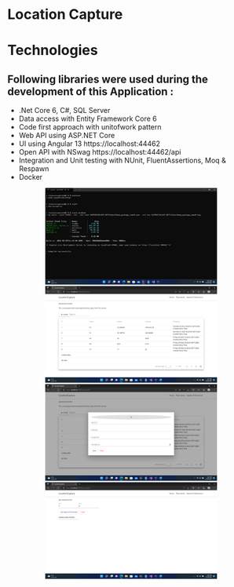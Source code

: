# Location Capture

# Technologies
## Following libraries were used during the development of this Application :

* .Net Core 6, C#, SQL Server
* Data access with Entity Framework Core 6
* Code first approach with unitofwork pattern
* Web API using ASP.NET Core
* UI using Angular 13 https://localhost:44462
* Open API with NSwag https://localhost:44462/api
* Integration and Unit testing with NUnit, FluentAssertions, Moq & Respawn
* Docker

<p align="center">
  <img src="https://github.com/harakill/LocationCapture/blob/main/docs/Run.png" width="350" title="hover text">
  <img src="https://github.com/harakill/LocationCapture/blob/main/docs/List.png" width="350" alt="accessibility text">
  <img src="https://github.com/harakill/LocationCapture/blob/main/docs/Add.png" width="350" title="hover text">
  <img src="https://github.com/harakill/LocationCapture/blob/main/docs/Calc.png" width="350" alt="accessibility text">
</p>